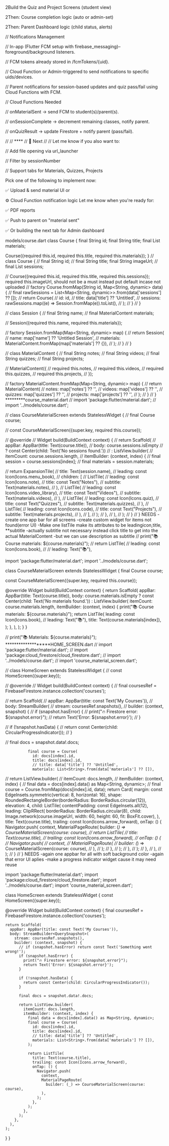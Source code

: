 2Build the Quiz and Project Screens (student view)

2Then: Course completion logic (auto or admin-set)

2Then: Parent Dashboard logic (child status, alerts)



// Notifications Management

// In-app (Flutter FCM setup with firebase_messaging)–foreground/background listeners.

// FCM tokens already stored in /fcmTokens/{uid}.

// Cloud Function or Admin-triggered to send notifications to specific uids/devices.

// Parent notifications for session-based updates and quiz pass/fail using Cloud Functions with FCM.

// Cloud Functions Needed

// onMaterialSent → send FCM to student(s)/parent(s).

// onSessionComplete → decrement remaining classes, notify parent.

// onQuizResult → update Firestore + notify parent (pass/fail).

// 
// ****
// 🔁 Next
//
// Let me know if you also want to:

// Add file opening via url_launcher

// Filter by sessionNumber

// Support tabs for Materials, Quizzes, Projects



Pick one of the following to implement now:

✅ Upload & send material UI or

⚙️ Cloud Function notification logic
Let me know when you're ready for:

✅ PDF reports

✅ Push to parent on "material sent"

✅ Or building the next tab for Admin dashboard

models/course.dart
class Course {
  final String id;
  final String title;
  final List<String> materials;

  Course({required this.id, required this.title, required this.materials});
}
// class Course {
//   final String id;
//   final String title;
  final String imageUrl;
//   final List<Session> sessions;

//   Course({required this.id, required this.title, required this.sessions});
required this.imageUrl, should not be a must instead put default incase not uploaded
//   factory Course.fromMap(String id, Map<String, dynamic> data) {
//     final rawSessions = List<Map<String, dynamic>>.from(data['sessions'] ?? []);
//     return Course(
//       id: id,
//       title: data['title'] ?? 'Untitled',
//       sessions: rawSessions.map((e) => Session.fromMap(e)).toList(),
//     );
//   }
// }

// class Session {
//   final String name;
//   final MaterialContent materials;

//   Session({required this.name, required this.materials});

//   factory Session.fromMap(Map<String, dynamic> map) {
//     return Session(
//       name: map['name'] ?? 'Untitled Session',
//       materials: MaterialContent.fromMap(map['materials'] ?? {}),
//     );
//   }
// }

// class MaterialContent {
//   final String notes;
//   final String videos;
//   final String quizzes;
//   final String projects;

//   MaterialContent({
//     required this.notes,
//     required this.videos,
//     required this.quizzes,
//     required this.projects,
//   });

//   factory MaterialContent.fromMap(Map<String, dynamic> map) {
//     return MaterialContent(
//       notes: map['notes'] ?? '',
//       videos: map['videos'] ?? '',
//       quizzes: map['quizzes'] ?? '',
//       projects: map['projects'] ?? '',
//     );
//   }
// }
*********course_material.dart
// import 'package:flutter/material.dart';
// import '../models/course.dart';

// class CourseMaterialScreen extends StatelessWidget {
//   final Course course;

//   const CourseMaterialScreen({super.key, required this.course});

//   @override
//   Widget build(BuildContext context) {
//     return Scaffold(
//       appBar: AppBar(title: Text(course.title)),
//       body: course.sessions.isEmpty
//           ? const Center(child: Text('No sessions found.'))
//           : ListView.builder(
//               itemCount: course.sessions.length,
//               itemBuilder: (context, index) {
//                 final session = course.sessions[index];
//                 final materials = session.materials;

//                 return ExpansionTile(
//                   title: Text(session.name),
//                   leading: const Icon(Icons.menu_book),
//                   children: [
//                     ListTile(
//                       leading: const Icon(Icons.note),
//                       title: const Text("Notes"),
//                       subtitle: Text(materials.notes),
//                     ),
//                     ListTile(
//                       leading: const Icon(Icons.video_library),
//                       title: const Text("Videos"),
//                       subtitle: Text(materials.videos),
//                     ),
//                     ListTile(
//                       leading: const Icon(Icons.quiz),
//                       title: const Text("Quizzes"),
//                       subtitle: Text(materials.quizzes),
//                     ),
//                     ListTile(
//                       leading: const Icon(Icons.code),
//                       title: const Text("Projects"),
//                       subtitle: Text(materials.projects),
//                     ),
//                   ],
//                 );
//               },
//             ),
//     );
//   }
// }
NEEDS
-create one app bar for all screens
-create custom widget for items not found(error UI)
-Make one listTile make its attributes to be leadingicon,title, **subtitle
-actually subtitle not necessary instead click title to get into the actual MaterialContent
-but we can use description as subtitle
//  print("📚 Course materials: ${course.materials}");
//                 return ListTile(
//                   leading: const Icon(Icons.book),
//                   // leading: Text("📚"),

import 'package:flutter/material.dart';
import '../models/course.dart';

class CourseMaterialScreen extends StatelessWidget {
  final Course course;

  const CourseMaterialScreen({super.key, required this.course});

  @override
  Widget build(BuildContext context) {
    return Scaffold(
      appBar: AppBar(title: Text(course.title)),
      body: course.materials.isEmpty
          ? const Center(child: Text('No materials found.'))
          : ListView.builder(
              itemCount: course.materials.length,
              itemBuilder: (context, index) {
                print("📚 Course materials: ${course.materials}");
                return ListTile(
                  leading: const Icon(Icons.book),
                  // leading: Text("📚"),
                  title: Text(course.materials[index]),
                );
              },
            ),
    );
  }
}

// print("📚 Materials: ${course.materials}");
*******************HOME_SCREEN.dart
// import 'package:flutter/material.dart';
// import 'package:cloud_firestore/cloud_firestore.dart';
// import '../models/course.dart';
// import 'course_material_screen.dart';

// class HomeScreen extends StatelessWidget {
//   const HomeScreen({super.key});

//   @override
//   Widget build(BuildContext context) {
//     final coursesRef = FirebaseFirestore.instance.collection('courses');

//     return Scaffold(
//       appBar: AppBar(title: const Text('My Courses')),
//       body: StreamBuilder<QuerySnapshot>(
//         stream: coursesRef.snapshots(),
//         builder: (context, snapshot) {
//           if (snapshot.hasError) {
//             print("🔥 Firestore error: \${snapshot.error}");
//             return Text('Error: \${snapshot.error}');
//           }

//           if (!snapshot.hasData) {
//             return const Center(child: CircularProgressIndicator());
//           }

//           final docs = snapshot.data!.docs;
 
              final course = Course(
                id: docs[index].id,
                title: docs[index].id,
                // title: data['title'] ?? 'Untitled',
                materials: List<String>.from(data['materials'] ?? []),

//           return ListView.builder(
//             itemCount: docs.length,
//             itemBuilder: (context, index) {
//               final data = docs[index].data() as Map<String, dynamic>;
//               final course = Course.fromMap(docs[index].id, data);
 return Card(
  margin: const EdgeInsets.symmetric(vertical: 8, horizontal: 16),
  shape: RoundedRectangleBorder(borderRadius: BorderRadius.circular(12)),
  elevation: 4,
  child: ListTile(
    contentPadding: const EdgeInsets.all(12),
    leading: ClipRRect(
      borderRadius: BorderRadius.circular(8),
      child: Image.network(course.imageUrl, width: 60, height: 60, fit: BoxFit.cover),
    ),
  title: Text(course.title),
                trailing: const Icon(Icons.arrow_forward),
                onTap: () {
                  Navigator.push(
                    context,
                    MaterialPageRoute(
                      builder: (_) => CourseMaterialScreen(course: course),
//               return ListTile(
//                 title: Text(course.title),
//                 trailing: const Icon(Icons.arrow_forward),
//                 onTap: () {
//                   Navigator.push(
//                     context,
//                     MaterialPageRoute(
//                       builder: (_) => CourseMaterialScreen(course: course),
//                     ),
//                   );
//                 },
//               );
//             },
//           );
//         },
//       ),
//     );
//   }
// }
NEEDS
-again one appbar for all with soft background color
-again that error UI aplies
-make a progress indicator widget cause it may need reuse

import 'package:flutter/material.dart';
import 'package:cloud_firestore/cloud_firestore.dart';
import '../models/course.dart';
import 'course_material_screen.dart';

class HomeScreen extends StatelessWidget {
  const HomeScreen({super.key});

  @override
  Widget build(BuildContext context) {
    final coursesRef = FirebaseFirestore.instance.collection('courses');

    return Scaffold(
      appBar: AppBar(title: const Text('My Courses')),
      body: StreamBuilder<QuerySnapshot>(
        stream: coursesRef.snapshots(),
        builder: (context, snapshot) {
          // if (snapshot.hasError) return const Text('Something went wrong!');
          if (snapshot.hasError) {
            print("🔥 Firestore error: ${snapshot.error}");
            return Text('Error: ${snapshot.error}');
          }

          if (!snapshot.hasData) {
            return const Center(child: CircularProgressIndicator());
          }

          final docs = snapshot.data!.docs;

          return ListView.builder(
            itemCount: docs.length,
            itemBuilder: (context, index) {
              final data = docs[index].data() as Map<String, dynamic>;
              final course = Course(
                id: docs[index].id,
                title: docs[index].id,
                // title: data['title'] ?? 'Untitled',
                materials: List<String>.from(data['materials'] ?? []),
              );

              return ListTile(
                title: Text(course.title),
                trailing: const Icon(Icons.arrow_forward),
                onTap: () {
                  Navigator.push(
                    context,
                    MaterialPageRoute(
                      builder: (_) => CourseMaterialScreen(course: course),
                    ),
                  );
                },
              );
            },
          );
        },
      ),
    );
  }
}
